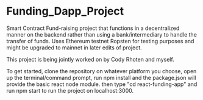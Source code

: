 # Funding_Dapp_Project

Smart Contract Fund-raising project that functions in a decentralized manner on the backend rather than using a bank/intermediary to handle the transfer of funds. Uses Ethereum testnet Ropsten for testing purposes and might be upgraded to mainnet in later edits of project.

This project is being jointly worked on by Cody Rhoten and myself. 


To get started, clone the repository on whatever platform you choose, open up the terminal/command prompt, run npm install and the package.json will provide the basic react node module. then type "cd react-funding-app" and run npm start to run the project on localhost:3000.
